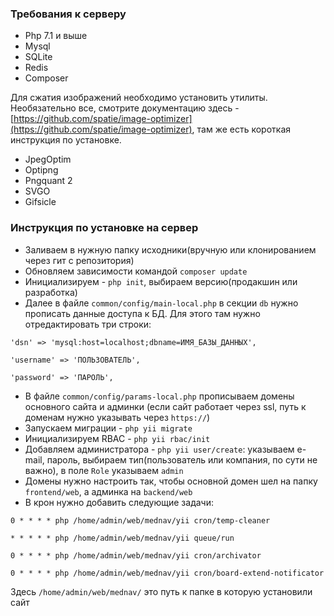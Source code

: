 <h3>Требования к серверу</h3>
 
 - Php 7.1 и выше
 - Mysql
 - SQLite
 - Redis
 - Composer

Для сжатия изображений необходимо установить утилиты. Необязательно все, смотрите документацию здесь - [https://github.com/spatie/image-optimizer](https://github.com/spatie/image-optimizer), там же есть короткая инструкция по установке.

 - JpegOptim
 - Optipng
 - Pngquant 2
 - SVGO
 - Gifsicle

<h3>Инструкция по установке на сервер</h3>

 - Заливаем в нужную папку исходники(вручную или клонированием через гит с репозитория)
 - Обновляем зависимости командой `composer update`
 - Инициализируем - `php init`, выбираем версию(продакшин или разработка)
 - Далее в файле `common/config/main-local.php` в секции `db` нужно прописать данные доступа к БД. Для этого там нужно отредактировать три строки:
 
 `'dsn' => 'mysql:host=localhost;dbname=ИМЯ_БАЗЫ_ДАННЫХ',`
 
`'username' => 'ПОЛЬЗОВАТЕЛЬ',`

`'password' => 'ПАРОЛЬ',`

 - В файле `common/config/params-local.php` прописываем домены основного сайта и админки (если сайт работает через ssl, путь к доменам нужно указывать через `https://`)
 - Запускаем миграции - `php yii migrate`
 - Инициализируем RBAC - `php yii rbac/init`
 - Добавляем администратора - `php yii user/create`: указываем e-mail, пароль, выбираем тип(пользователь или компания, по сути не важно), в поле `Role` указываем `admin`
 - Домены нужно настроить так, чтобы основной домен шел на папку `frontend/web`, а админка на `backend/web`
 - В крон нужно добавить следующие задачи:
 
 `0 * * * * php /home/admin/web/mednav/yii cron/temp-cleaner`
 
 `* * * * * php /home/admin/web/mednav/yii queue/run`
 
 `0 * * * * php /home/admin/web/mednav/yii cron/archivator`
 
 `0 * * * * php /home/admin/web/mednav/yii cron/board-extend-notificator`
 
 Здесь `/home/admin/web/mednav/` это путь к папке в которую установили сайт

 